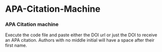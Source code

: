 # APA-Citation-Machine
### APA Citation machine
Execute the code file and paste either the DOI url or just the DOI to receive an APA citation. Authors with no middle initial will have a space after their first name.
